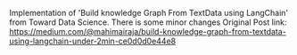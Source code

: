 Implementation of 'Build knowledge Graph From TextData using LangChain' from Toward Data Science.
There is some minor changes
Original Post link: https://medium.com/@mahimairaja/build-knowledge-graph-from-textdata-using-langchain-under-2min-ce0d0d0e44e8
